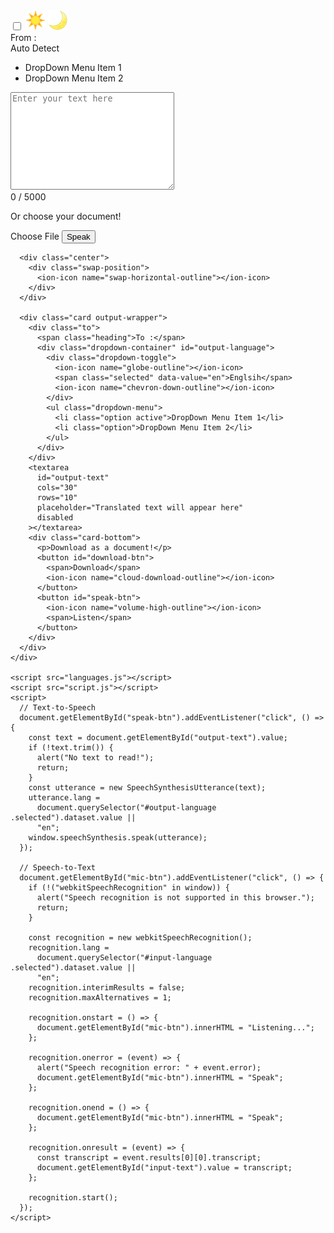 <!DOCTYPE html>
<html lang="en">
  <head>
    <meta charset="UTF-8" />
    <meta http-equiv="X-UA-Compatible" content="IE=edge" />
    <meta name="viewport" content="width=device-width, initial-scale=1.0" />
    <script
      type="module"
      src="https://unpkg.com/ionicons@5.5.2/dist/ionicons/ionicons.esm.js"
    ></script>
    <script
      nomodule
      src="https://unpkg.com/ionicons@5.5.2/dist/ionicons/ionicons.js"
    ></script>
    <link rel="stylesheet" href="style.css" />
    <title>Language Translater</title>
  </head>
  <body>
    <div class="mode">
      <label class="toggle" for="dark-mode-btn">
        <div class="toggle-track">
          <input type="checkbox" class="toggle-checkbox" id="dark-mode-btn" />
          <span class="toggle-thumb"></span>
          <img src="images/sun.png" alt="" />
          <img src="images/moon.png" alt="" />
        </div>
      </label>
    </div>
    <div class="container">
      <div class="card input-wrapper">
        <div class="from">
          <span class="heading">From :</span>
          <div class="dropdown-container" id="input-language">
            <div class="dropdown-toggle">
              <ion-icon name="globe-outline"></ion-icon>
              <span class="selected" data-value="auto">Auto Detect</span>
              <ion-icon name="chevron-down-outline"></ion-icon>
            </div>
            <ul class="dropdown-menu">
              <li class="option active">DropDown Menu Item 1</li>
              <li class="option">DropDown Menu Item 2</li>
            </ul>
          </div>
        </div>
        <div class="text-area">
          <textarea
            id="input-text"
            cols="30"
            rows="10"
            placeholder="Enter your text here"
          ></textarea>
          <div class="chars"><span id="input-chars">0</span> / 5000</div>
        </div>
        <div class="card-bottom">
          <p>Or choose your document!</p>
          <label for="upload-document">
            <span id="upload-title">Choose File</span>
            <ion-icon name="cloud-upload-outline"></ion-icon>
            <input type="file" id="upload-document" hidden />
          </label>
          <button id="mic-btn">
            <ion-icon name="mic-outline"></ion-icon>
            <span>Speak</span>
          </button>
        </div>
      </div>

      <div class="center">
        <div class="swap-position">
          <ion-icon name="swap-horizontal-outline"></ion-icon>
        </div>
      </div>

      <div class="card output-wrapper">
        <div class="to">
          <span class="heading">To :</span>
          <div class="dropdown-container" id="output-language">
            <div class="dropdown-toggle">
              <ion-icon name="globe-outline"></ion-icon>
              <span class="selected" data-value="en">Englsih</span>
              <ion-icon name="chevron-down-outline"></ion-icon>
            </div>
            <ul class="dropdown-menu">
              <li class="option active">DropDown Menu Item 1</li>
              <li class="option">DropDown Menu Item 2</li>
            </ul>
          </div>
        </div>
        <textarea
          id="output-text"
          cols="30"
          rows="10"
          placeholder="Translated text will appear here"
          disabled
        ></textarea>
        <div class="card-bottom">
          <p>Download as a document!</p>
          <button id="download-btn">
            <span>Download</span>
            <ion-icon name="cloud-download-outline"></ion-icon>
          </button>
          <button id="speak-btn">
            <ion-icon name="volume-high-outline"></ion-icon>
            <span>Listen</span>
          </button>
        </div>
      </div>
    </div>

    <script src="languages.js"></script>
    <script src="script.js"></script>
    <script>
      // Text-to-Speech
      document.getElementById("speak-btn").addEventListener("click", () => {
        const text = document.getElementById("output-text").value;
        if (!text.trim()) {
          alert("No text to read!");
          return;
        }
        const utterance = new SpeechSynthesisUtterance(text);
        utterance.lang =
          document.querySelector("#output-language .selected").dataset.value ||
          "en";
        window.speechSynthesis.speak(utterance);
      });

      // Speech-to-Text
      document.getElementById("mic-btn").addEventListener("click", () => {
        if (!("webkitSpeechRecognition" in window)) {
          alert("Speech recognition is not supported in this browser.");
          return;
        }

        const recognition = new webkitSpeechRecognition();
        recognition.lang =
          document.querySelector("#input-language .selected").dataset.value ||
          "en";
        recognition.interimResults = false;
        recognition.maxAlternatives = 1;

        recognition.onstart = () => {
          document.getElementById("mic-btn").innerHTML = "Listening...";
        };

        recognition.onerror = (event) => {
          alert("Speech recognition error: " + event.error);
          document.getElementById("mic-btn").innerHTML = "Speak";
        };

        recognition.onend = () => {
          document.getElementById("mic-btn").innerHTML = "Speak";
        };

        recognition.onresult = (event) => {
          const transcript = event.results[0][0].transcript;
          document.getElementById("input-text").value = transcript;
        };

        recognition.start();
      });
    </script>
  </body>
</html>
